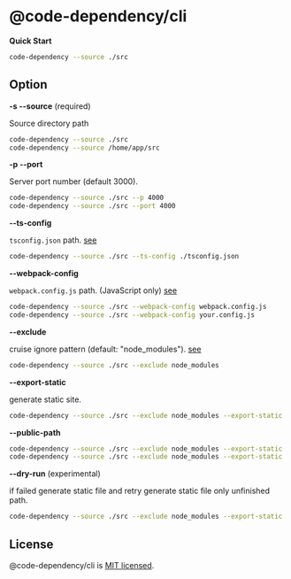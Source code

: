 # @code-dependency/cli

**Quick Start**

```sh
code-dependency --source ./src
```

## Option

**-s --source** (required)

Source directory path

```bash
code-dependency --source ./src
code-dependency --source /home/app/src
```

**-p --port**

Server port number (default 3000).

```bash
code-dependency --source ./src --p 4000
code-dependency --source ./src --port 4000
```

**--ts-config**

`tsconfig.json` path. [see](https://github.com/sverweij/dependency-cruiser/blob/develop/doc/cli.md#--ts-config-use-a-typescript-configuration-file-project)

```bash
code-dependency --source ./src --ts-config ./tsconfig.json
```

**--webpack-config**

`webpack.config.js` path. (JavaScript only) [see](https://github.com/sverweij/dependency-cruiser/blob/develop/doc/cli.md#--webpack-config-use-the-resolution-options-of-a-webpack-configuration)

```bash
code-dependency --source ./src --webpack-config webpack.config.js
code-dependency --source ./src --webpack-config your.config.js
```

**--exclude**

cruise ignore pattern (default: "node_modules"). [see](https://github.com/sverweij/dependency-cruiser/blob/develop/doc/cli.md#--exclude-exclude-dependencies-from-being-cruised)

```bash
code-dependency --source ./src --exclude node_modules
```

**--export-static**

generate static site.

```bash
code-dependency --source ./src --exclude node_modules --export-static ./docs
```

**--public-path**

```bash
code-dependency --source ./src --exclude node_modules --export-static ./docs --public-path /docs
code-dependency --source ./src --exclude node_modules --export-static ./docs --public-path https://himenon.github.io/code-dependency/
```

**--dry-run** (experimental)

if failed generate static file and retry generate static file only unfinished path.

```bash
code-dependency --source ./src --exclude node_modules --export-static ./docs --dry-run
```

## License

@code-dependency/cli is [MIT licensed](https://github.com/Himenon/code-dependency/blob/master/LICENSE).
